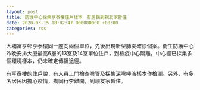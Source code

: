 ```yaml
---
layout: post
title: 防護中心採集亨泰樓住戶樣本　有居民到親友家暫住
date: 2020-03-15 18:02:47.000000000 +08:00
categories: rss
---
```


大埔富亨邨亨泰樓同一座向兩個單位，先後出現新型肺炎確診個案。衞生防護中心昨晚安排大廈最高6層的13室及14室單位住戶，到檢疫中心隔離。中心經已採集多個環境樣本，仍未確定傳播途徑。

有亨泰樓的住戶說，有人員上門檢查喉管及採集深喉唾液樣本作檢測。另外，有多名居民因擔心疫情，擕同行李離開，到親友家暫住。
